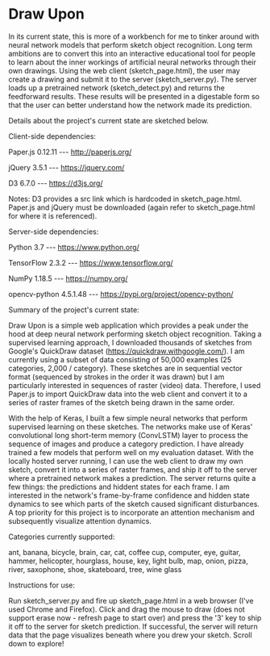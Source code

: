 # Draw Upon

In its current state, this is more of a workbench for me to tinker around with neural network models that perform sketch object recognition.  Long term ambitions are to convert this into an interactive educational tool for people to learn about the inner workings of artificial neural networks through their own drawings.  Using the web client (sketch_page.html), the user may create a drawing and submit it to the server (sketch_server.py).  The server loads up a pretrained network (sketch_detect.py) and returns the feedforward results.  These results will be presented in a digestable form so that the user can better understand how the network made its prediction.

Details about the project's current state are sketched below.


Client-side dependencies:

Paper.js  0.12.11    ---  http://paperjs.org/

jQuery    3.5.1      ---  https://jquery.com/

D3        6.7.0      ---  https://d3js.org/

Notes:  D3 provides a src link which is hardcoded in sketch_page.html.  Paper.js and jQuery must be downloaded (again refer to sketch_page.html for where it is referenced).

Server-side dependencies:

Python         3.7        ---  https://www.python.org/

TensorFlow     2.3.2      ---  https://www.tensorflow.org/

NumPy          1.18.5     ---  https://numpy.org/

opencv-python  4.5.1.48   ---  https://pypi.org/project/opencv-python/


Summary of the project's current state:

Draw Upon is a simple web application which provides a peak under the hood at deep neural network performing sketch object recognition.  Taking a supervised learning approach, I downloaded thousands of sketches from Google's QuickDraw dataset (https://quickdraw.withgoogle.com/).  I am currently using a subset of data consisting of 50,000 examples (25 categories, 2,000 / category).  These sketches are in sequential vector format (sequenced by strokes in the order it was drawn) but I am particularly interested in sequences of raster (video) data.  Therefore, I used Paper.js to import QuickDraw data into the web client and convert it to a series of raster frames of the sketch being drawn in the same order.

With the help of Keras, I built a few simple neural networks that perform supervised learning on these sketches.  The networks make use of Keras' convolutional long short-term memory (ConvLSTM) layer to process the sequence of images and produce a category prediction.  I have already trained a few models that perform well on my evaluation dataset.  With the locally hosted server running, I can use the web client to draw my own sketch, convert it into a series of raster frames, and ship it off to the server where a pretrained network makes a prediction.  The server returns quite a few things: the predictions and hiddent states for each frame.  I am interested in the network's frame-by-frame confidence and hidden state dynamics to see which parts of the sketch caused significant disturbances.  A top priority for this project is to incorporate an attention mechanism and subsequently visualize attention dynamics.


Categories currently supported:

ant, banana, bicycle, brain, car,
cat, coffee cup, computer, eye, guitar,
hammer, helicopter, hourglass, house, key,
light bulb, map, onion, pizza, river,
saxophone, shoe, skateboard, tree, wine glass


Instructions for use:

Run sketch_server.py and fire up sketch_page.html in a web browser (I've used Chrome and Firefox).  Click and drag the mouse to draw (does not support erase now - refresh page to start over) and press the '3' key to ship it off to the server for sketch prediction.  If successful, the server will return data that the page visualizes beneath where you drew your sketch.  Scroll down to explore!
